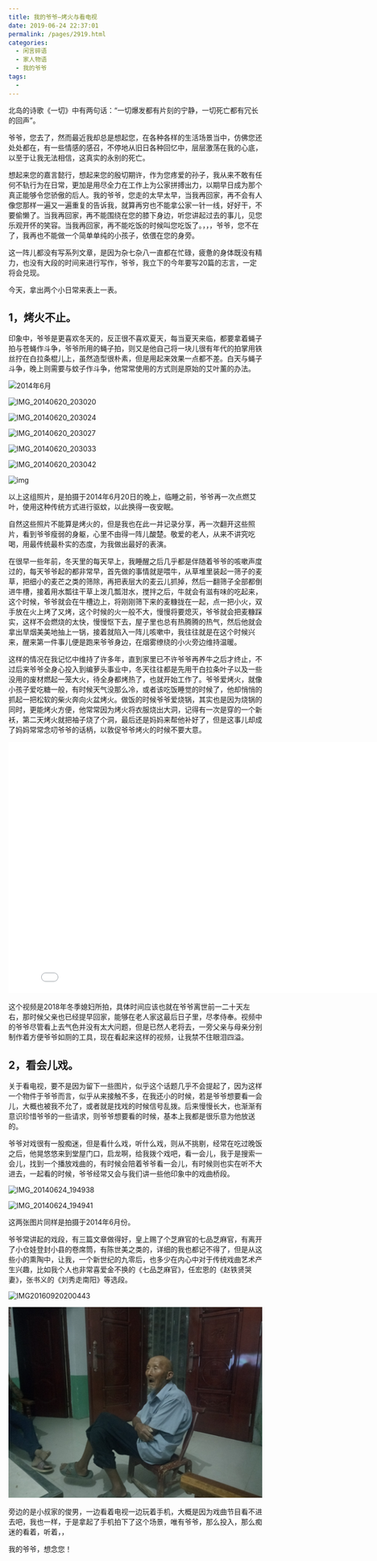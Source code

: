 ```yaml
---
title: 我的爷爷–烤火与看电视
date: 2019-06-24 22:37:01
permalink: /pages/2919.html
categories:
  - 闲言碎语
  - 家人物语
  - 我的爷爷
tags:
  - 
---
```


北岛的诗歌《一切》中有两句话：“一切爆发都有片刻的宁静，一切死亡都有冗长的回声”。

爷爷，您去了，然而最近我却总是想起您，在各种各样的生活场景当中，仿佛您还处处都在，有一些情感的感召，不停地从旧日各种回忆中，层层激荡在我的心底，以至于让我无法相信，这真实的永别的死亡。

想起来您的嘉言懿行，想起来您的殷切期许，作为您疼爱的孙子，我从来不敢有任何不轨行为在日常，更加是用尽全力在工作上为公家拼搏出力，以期早日成为那个真正能够令您骄傲的后人。我的爷爷，您走的太早太早，当我再回家，再不会有人像您那样一遍又一遍重复的告诉我，就算再穷也不能拿公家一针一线，好好干，不要偷懒了。当我再回家，再不能围绕在您的膝下身边，听您讲起过去的事儿，见您乐观开怀的笑容。当我再回家，再不能吃饭的时候叫您吃饭了。，，，爷爷，您不在了，我再也不能做一个简单单纯的小孩子，依偎在您的身旁。

这一阵儿都没有写系列文章，是因为杂七杂八一直都在忙碌，疲惫的身体既没有精力，也没有大段的时间来进行写作，爷爷，我立下的今年要写20篇的志言，一定将会兑现。

今天，拿出两个小日常来表上一表。

## 1，烤火不止。

印象中，爷爷是更喜欢冬天的，反正很不喜欢夏天，每当夏天来临，都要拿着蝇子拍与苍蝇作斗争，爷爷所用的蝇子拍，则又是他自己将一块儿很有年代的拍掌用铁丝拧在白拉条棍儿上，虽然造型很朴素，但是用起来效果一点都不差。白天与蝇子斗争，晚上则需要与蚊子作斗争，他常常使用的方式则是原始的艾叶薰的办法。

![2014年6月](https://ae01.alicdn.com/kf/HTB1851ed3mH3KVjSZKzq6z2OXXaU.jpg)

![IMG_20140620_203020](https://ae01.alicdn.com/kf/HTB1pdyodW5s3KVjSZFNq6AD3FXai.jpg)

![IMG_20140620_203024](https://ae01.alicdn.com/kf/HTB16V5fd2WG3KVjSZFPq6xaiXXap.jpg)

![IMG_20140620_203027](https://ae01.alicdn.com/kf/HTB1Ttqmd8Gw3KVjSZFDq6xWEpXaW.jpg)

![IMG_20140620_203033](https://ae01.alicdn.com/kf/HTB1txSed21H3KVjSZFHq6zKppXa5.jpg)

![IMG_20140620_203042](https://ae01.alicdn.com/kf/HTB1eqqfd2WG3KVjSZFgq6zTspXaz.jpg)

![img](https://ae01.alicdn.com/kf/HTB1mGSfd21H3KVjSZFBq6zSMXXaH.jpg)

以上这组照片，是拍摄于2014年6月20日的晚上，临睡之前，爷爷再一次点燃艾叶，使用这种传统方式进行驱蚊，以此换得一夜安眠。

自然这些照片不能算是烤火的，但是我也在此一并记录分享，再一次翻开这些照片，看到爷爷瘦弱的身躯，心里不由得一阵儿酸楚。敬爱的老人，从来不讲究吃喝，用最传统最朴实的态度，为我做出最好的表演。

在很早一些年前，冬天里的每天早上，我睡醒之后几乎都是伴随着爷爷的咳嗽声度过的，每天爷爷起的都非常早，首先做的事情就是喂牛，从草堆里装起一筛子的麦草，把细小的麦芒之类的筛除，再把表层大的麦云儿抓掉，然后一翻筛子全部都倒进牛槽，接着用水瓢往干草上泼几瓢泔水，搅拌之后，牛就会有滋有味的吃起来，这个时候，爷爷就会在牛槽边上，将刚刚筛下来的麦糠拢在一起，点一把小火，双手放在火上烤了又烤，这个时候的火一般不大，慢慢将要熄灭，爷爷就会把麦糠踩实，这样不会燃烧的太快，慢慢怄下去，屋子里也总有热腾腾的热气，然后他就会拿出旱烟美美地抽上一锅，接着就陷入一阵儿咳嗽中，我往往就是在这个时候兴来，醒来第一件事儿便是跑来爷爷身边，在烟雾缭绕的小火旁边维持温暖。

这样的情况在我记忆中维持了许多年，直到家里已不许爷爷再养牛之后才终止，不过后来爷爷全身心投入到编萝头事业中，冬天往往都是先用干白拉条叶子以及一些没用的废材燃起一笼大火，待全身都烤热了，也就开始工作了。爷爷爱烤火，就像小孩子爱吃糖一般，有时候天气没那么冷，或者该吃饭睡觉的时候了，他却悄悄的抓起一把松软的柴火奔向火盆烤火。做饭的时候爷爷爱烧锅，其实也是因为烧锅的同时，更能烤火方便，他常常因为烤火将衣服烧出大洞，记得有一次是穿的一个新袄，第二天烤火就把袖子烧了个洞，最后还是妈妈来帮他补好了，但是这事儿却成了妈妈常常念叨爷爷的话柄，以敦促爷爷烤火的时候不要大意。

<iframe src="//player.bilibili.com/player.html?aid=673900157&bvid=BV1NU4y1V7XG&cid=362815165&page=1" scrolling="no" quality='high' width='818' height='498' border="0" frameborder="no" framespacing="0" allowfullscreen="true"> </iframe>

这个视频是2018年冬季媳妇所拍，具体时间应该也就在爷爷离世前一二十天左右，那时候父亲也已经提早回家，能够在老人家这最后日子里，尽孝侍奉。视频中的爷爷尽管看上去气色并没有太大问题，但是已然人老将去，一旁父亲与母亲分别制作着方便爷爷如厕的工具，现在看起来这样的视频，让我禁不住眼泪四溢。

## 2，看会儿戏。

关于看电视，要不是因为留下一些图片，似乎这个话题几乎不会提起了，因为这样一个物件于爷爷而言，似乎从来接触不多，在我还小的时候，若是爷爷想要看一会儿，大概也被我不允了，或者就是找戏的时候信号乱拨。后来慢慢长大，也渐渐有意识珍惜爷爷的一些请求，则爷爷想要看的时候，基本上我都是很乐意为他放送的。

爷爷对戏很有一股痴迷，但是看什么戏，听什么戏，则从不挑剔，经常在吃过晚饭之后，他晃悠悠来到堂屋门口，启龙啊，给我拨个戏吧，看一会儿，我于是搜索一会儿，找到一个播放戏曲的，有时候会陪着爷爷看一会儿，有时候则也实在听不大进去，一起看的时候，爷爷经常又会与我们讲一些他印象中的戏曲桥段。

![IMG_20140624_194938](https://ae01.alicdn.com/kf/HTB1c_ifd.GF3KVjSZFmq6zqPXXac.jpg)

![IMG_20140624_194941](https://ae01.alicdn.com/kf/HTB1m0mkd9WD3KVjSZSgq6ACxVXad.jpg)

这两张图片同样是拍摄于2014年6月份。

爷爷常讲起的戏段，有三篇文章做得好，皇上赐了个芝麻官的七品芝麻官，有离开了小仓娃登封小县的卷席筒，有陈世美之类的，详细的我也都记不得了，但是从这些小的熏陶中，让我，一个新世纪的九零后，也多少在内心中对于传统戏曲艺术产生兴趣，比如我个人也非常喜爱金不换的《七品芝麻官》，任宏恩的《赵铁贤哭妻》，张书义的《刘秀走南阳》等选段。

![IMG20160920200443](https://ae01.alicdn.com/kf/HTB1hYSpdWSs3KVjSZPiq6AsiVXaI.jpg)

![img](https://raw.githubusercontent.com/eryajf/t/master/img/1.jpg)

旁边的是小叔家的俊男，一边看着电视一边玩着手机，大概是因为戏曲节目看不进去吧，我也一样，于是拿起了手机拍下了这个场景，唯有爷爷，那么投入，那么痴迷的看着，听着，，

我的爷爷，想念您！
